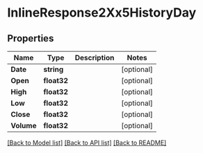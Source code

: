 # InlineResponse2Xx5HistoryDay

## Properties

Name | Type | Description | Notes
------------ | ------------- | ------------- | -------------
**Date** | **string** |  | [optional] 
**Open** | **float32** |  | [optional] 
**High** | **float32** |  | [optional] 
**Low** | **float32** |  | [optional] 
**Close** | **float32** |  | [optional] 
**Volume** | **float32** |  | [optional] 

[[Back to Model list]](../README.md#documentation-for-models) [[Back to API list]](../README.md#documentation-for-api-endpoints) [[Back to README]](../README.md)


